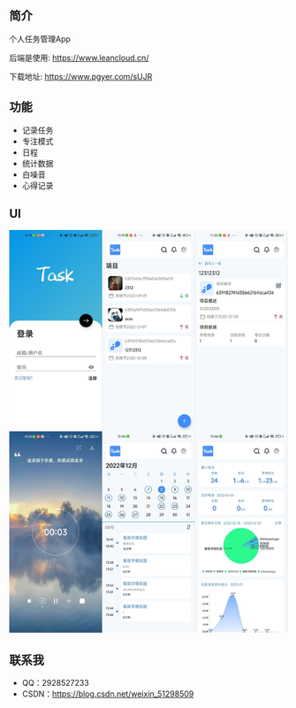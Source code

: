 ## 简介

个人任务管理App

后端是使用: https://www.leancloud.cn/


下载地址: https://www.pgyer.com/sUJR

## 功能
* 记录任务
* 专注模式
* 日程
* 统计数据
* 白噪音
* 心得记录

## UI
![image](img/imag1.jpg)



## 联系我

* QQ：2928527233
* CSDN：https://blog.csdn.net/weixin_51298509


